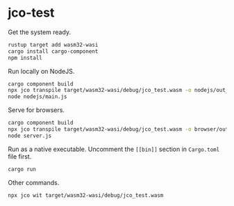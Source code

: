 # jco-test

Get the system ready.

```bash
rustup target add wasm32-wasi
cargo install cargo-component
npm install
```

Run locally on NodeJS.

```bash
cargo component build
npx jco transpile target/wasm32-wasi/debug/jco_test.wasm -o nodejs/out_dir
node nodejs/main.js
```

Serve for browsers.

```bash
cargo component build
npx jco transpile target/wasm32-wasi/debug/jco_test.wasm -o browser/out_dir --no-nodejs-compat
node server.js
```

Run as a native executable. Uncomment the `[[bin]]` section in `Cargo.toml` file first.

```bash
cargo run
```

Other commands.

```bash
npx jco wit target/wasm32-wasi/debug/jco_test.wasm
```
